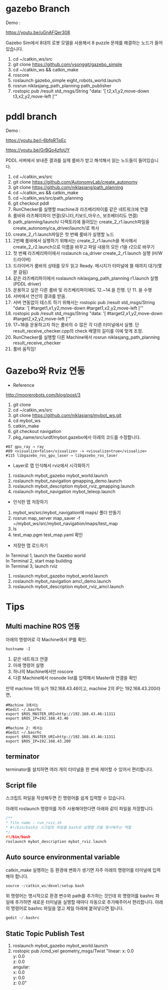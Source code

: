 
# gazebo Branch

Demo :  

<https://youtu.be/uGnAFQer308> 

Gazebo Sim에서 8대의 로봇 모델을 사용해서 8 puzzle 문제를 해결하는 노드가 들어있습니다.

1. cd ~/catkin_ws/src
2. git clone https://github.com/ysonggit/gazebo_simple
3. cd ~/catkin_ws && catkin_make
4. roscore
5. roslaunch gazebo_simple eight_robots_world.launch
6. rosrun niklasjang_path_planning path_publisher
7. rostopic pub /result std_msgs/String "data: '[ t2,x1,y2,move-down t3,x2,y2,move-left ]'"

# pddl branch

Demo :  

<https://youtu.be/i-6bfpRTpEc>  

<https://youtu.be/GrBQo4zfoUY>  

PDDL 서버에서 보내준 결과를 실제 룸바가 받고 해석해서 읽는 노드들이 들어있습니다.

1. cd ~/catkin_ws/src
2. git clone https://github.com/AutonomyLab/create_autonomy
3. git clone https://github.com/niklasjang/path_planning
4. cd ~/catkin_ws && catkin_make
5. cd ~/catkin_ws/src/path_planning
6. git checkout pddl
7. RunChecker를 실행할 machine과 라즈베리파이를 같은 네트워크에 연결
8. 룸바와 라즈페이파이 연결(모니터,키보드,마우스, 보조베터리도 연결)
9. path_planning/launch/ 디렉토리에 들어있는 create_2_r1.launch파일을 create_autonomy/ca_driver/launch/로 복사
10. create_2_r1.launch파일은 첫 번째 룸바가 실행할 노드
11. 2번째 룸바에서 실행하기 위해서는 create_2_r1.launch을 복사해서 create_2_r2.launch으로 이름을 바꾸고 파일 내용의 모든 r1을 r2으로 바꾸기
12. 첫 번째 라즈베리파이에서 roslaunch ca_driver create_2_r1.launch 실행 (H/W 드라이버)
13. 드라이버가 룸바의 상태를 모두 읽고 Ready. 메시지가 터미널에 뜰 때까지 대기(몇 분 걸림)
14. 같은 라즈베리파이에서 roslaunch niklasjang_path_planning r1.launch 실행(PDDL driver)
15. 운용하고 싶은 다른 룸바 및 라즈베리파이에도 12.~14.을 진행. 단 11. 을 수행
16. 서버에서 연산의 결과를 받음.
17. 서버 연동없이 테스트 하기 위해서는  rostopic pub /result std_msgs/String "data: '[ #target1,x1,y2,move-down #target1,x2,y2,move-left ]'"
18. rostopic pub /result std_msgs/String "data: '[ #target2,x1,y2,move-down #target2,x2,y2,move-left ]'"
19. 17~18을 운용하고자 하는 룸바의 수 많은 각 다른 터미널에서 실행. 단 result_receive_checker.cpp의 check 배열의 길이를 이에 맞게 조정.
20. RunChecker를 실행할 다른 Machine에서 rosrun niklasjang_path_planning result_receive_checker
21. 룸바 움직임!


# Gazebo와 Rviz 연동

- Reference

<http://moorerobots.com/blog/post/3>

1. git clone
2. cd ~/catkin_ws/src
3. git clone https://github.com/niklasjang/mybot_ws.git
4. cd mybot_ws
5. catkin_make
6. git checkout navigation
7. pkg_name/src/urdf/mybot.gazebo에서 아래의 코드를 수정합니다.

```t
#87 gpu_ray → ray
#89 <visualize>false</visualize> -> <visualize>true</visualize>
#115 libgazebo_ros_gpu_laser → libgazebo_ros_laser
```

- Layer로 맵 인식해서 rviz에서 시각화하기

1. roslaunch mybot_gazebo mybot_world.launch
2. roslaunch mybot_navigation gmapping_demo.launch
3. roslaunch mybot_description mybot_rviz_gmapping.launch
4. roslaunch mybot_navigation mybot_teleop.launch

- 인식한 맵 저장하기

1. mybot_ws/src/mybot_navigation에 maps/ 폴더 만들기
2. rosrun map_server map_saver -f ~/mybot_ws/src/mybot_navigation/maps/test_map
3. ls
4. test_map.pgm  test_map.yaml 확인

- 저장한 맵 로드하기

In Terminal 1, launch the Gazebo world  
In Terminal 2, start map building  
In Terminal 3, launch rviz  

1. roslaunch mybot_gazebo mybot_world.launch
2. roslaunch mybot_navigation amcl_demo.launch
3. roslaunch mybot_description mybot_rviz_amcl.launch



# Tips

## Multi machine ROS 연동

아래의 명령어로 각 Machine에서 IP를 확인.  

```t
hostname -I
```


1. 같은 네트워크 연결
2. 아래 명령어 실행
3. 하나의 Machine에서만 roscore
4. 다른 Machine에서 rosnode list를 입력해서 Master와 연결을 확인

만약 machine 1의 ip가 192.168.43.46이고, machine 2의 IP는 192.168.43.200라면,

```t
#Machine 1에서는 
#Gedit ~/.basrhc
export $ROS_MASTER_URI=http://192.168.43.46:11311
export $ROS_IP=192.168.43.46
```

```t
#Machine 2: 에서는
#Gedit ~/.basrhc
export $ROS_MASTER_URI=http://192.168.43.46:11311
export $ROS_IP=192.168.43.200
```

## terminator

terminator를 설치하면 여러 개의 터미널을 한 번에 제어할 수 있어서 편리합니다.

## Script file

스크립트 파일을 작성해두면 킨 명령어를 쉽게 입력할 수 있습니다.  

아래의 roslaunch 명령어를 자주 사용해야한다면 아래와 같이 파일을 저장합니다.  

```cpp
/**
* file name : run_rviz.sh
* #!/bin/bash는 스크립트 파일을 bash로 실행할 것을 명시해주는 역할
*/
#!/bin/bash
roslaunch mybot_description mybot_rviz.launch
```

## Auto source environmental variable

catkin_make 실행하는 등 환경에 변화가 생기면 자주 아래의 명령어를 터미널에 입력해야 합니다.  

```cpp
source ~/catkin_ws/devel/setup.bash
```

위 명령어는 명시적으로 환경 변수와 path를 추가하는 것인데 위 명령어를 bashrc 파일에 추가하면 새로운 터미널을 실행할 때마다
자동으로 추가해주어서 편리합니다. 아래의 명령어로 bashrc 파일을 열고 제일 아래에 붙혀넣으면 됩니다.

```cpp
gedit ~/.bashrc
```

## Static Topic Publish Test

1. roslaunch mybot_gazebo mybot_world.launch
2. rostopic pub /cmd_vel geometry_msgs/Twist "linear:
  x: 0.0  
  y: 0.0  
  z: 0.0  
angular:  
  x: 0.0  
  y: 0.0  
  z: 0.0"  


